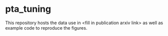 # pta_tuning
This repository hosts the data use in &lt;fill in publication arxiv link> as well as example code to reproduce the figures.
